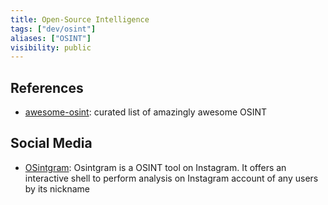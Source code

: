 ```yaml
---
title: Open-Source Intelligence
tags: ["dev/osint"]
aliases: ["OSINT"]
visibility: public
---
```

## References
- [awesome-osint](https://github.com/jivoi/awesome-osint): curated list of amazingly awesome OSINT

## Social Media
- [OSintgram](https://github.com/Datalux/Osintgram): Osintgram is a OSINT tool on Instagram. It offers an interactive shell to perform analysis on Instagram account of any users by its nickname